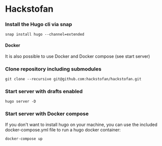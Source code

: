 # Hackstofan

### Install the Hugo cli via snap
`snap install hugo --channel=extended`

#### Docker

It is also possible to use Docker and Docker compose (see start server)

### Clone repository including submodules
`git clone --recursive git@github.com:hackstofan/hackstofan.git`

### Start server with drafts enabled
`hugo server -D`

### Start server with Docker compose

If you don't want to install hugo on your machine, you can use the
included docker-compose.yml file to run a hugo docker container:

    docker-compose up
